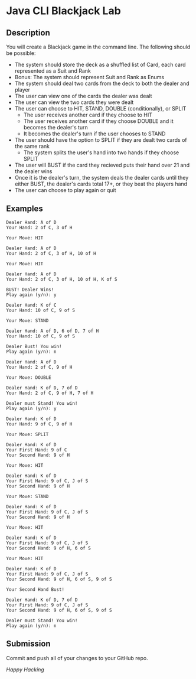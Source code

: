 # Java CLI Blackjack Lab

## Description
You will create a Blackjack game in the command line. The following should be possible:

* The system should store the deck as a shuffled list of Card, each card represented as a Suit and Rank
* Bonus: The system should represent Suit and Rank as Enums
* The system should deal two cards from the deck to both the dealer and player
* The user can view one of the cards the dealer was dealt
* The user can view the two cards they were dealt
* The user can choose to HIT, STAND, DOUBLE (conditionally), or SPLIT
  * The user receives another card if they choose to HIT
  * The user receives another card if they choose DOUBLE and it becomes the dealer's turn
  * It becomes the dealer's turn if the user chooses to STAND
* The user should have the option to SPLIT if they are dealt two cards of the same rank 
  * The system splits the user's hand into two hands if they choose SPLIT
* The user will BUST if the card they recieved puts their hand over 21 and the dealer wins
* Once it is the dealer's turn, the system deals the dealer cards until they either BUST, the dealer's cards total 17+, or they beat the players hand
* The user can choose to play again or quit

## Examples

```text
Dealer Hand: A of D
Your Hand: 2 of C, 3 of H

Your Move: HIT

Dealer Hand: A of D
Your Hand: 2 of C, 3 of H, 10 of H

Your Move: HIT

Dealer Hand: A of D
Your Hand: 2 of C, 3 of H, 10 of H, K of S

BUST! Dealer Wins!
Play again (y/n): y

Dealer Hand: K of C
Your Hand: 10 of C, 9 of S

Your Move: STAND

Dealer Hand: A of D, 6 of D, 7 of H
Your Hand: 10 of C, 9 of S

Dealer Bust! You win!
Play again (y/n): n

Dealer Hand: A of D
Your Hand: 2 of C, 9 of H

Your Move: DOUBLE

Dealer Hand: K of D, 7 of D
Your Hand: 2 of C, 9 of H, 7 of H

Dealer must Stand! You win!
Play again (y/n): y

Dealer Hand: K of D
Your Hand: 9 of C, 9 of H

Your Move: SPLIT

Dealer Hand: K of D
Your First Hand: 9 of C
Your Second Hand: 9 of H

Your Move: HIT

Dealer Hand: K of D
Your First Hand: 9 of C, J of S
Your Second Hand: 9 of H

Your Move: STAND

Dealer Hand: K of D
Your First Hand: 9 of C, J of S
Your Second Hand: 9 of H

Your Move: HIT

Dealer Hand: K of D
Your First Hand: 9 of C, J of S
Your Second Hand: 9 of H, 6 of S

Your Move: HIT

Dealer Hand: K of D
Your First Hand: 9 of C, J of S
Your Second Hand: 9 of H, 6 of S, 9 of S

Your Second Hand Bust!

Dealer Hand: K of D, 7 of D
Your First Hand: 9 of C, J of S
Your Second Hand: 9 of H, 6 of S, 9 of S

Dealer must Stand! You win!
Play again (y/n): n
```

## Submission

Commit and push all of your changes to your GitHub repo.

*Happy Hacking*
